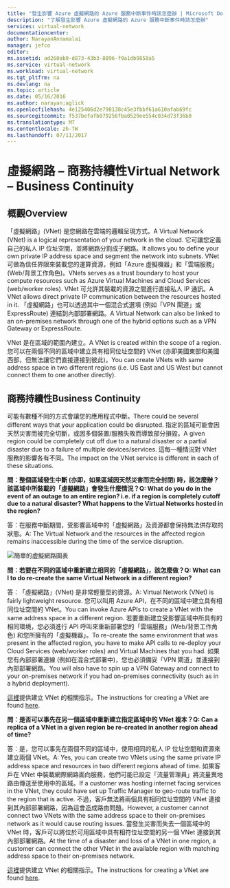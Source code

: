 ```yaml
---
title: "發生影響 Azure 虛擬網路的 Azure 服務中斷事件時該怎麼辦 | Microsoft Docs"
description: "了解發生影響 Azure 虛擬網路的 Azure 服務中斷事件時該怎麼辦"
services: virtual-network
documentationcenter: 
author: NarayanAnnamalai
manager: jefco
editor: 
ms.assetid: ad260ab9-d873-43b3-8896-f9a1db9858a5
ms.service: virtual-network
ms.workload: virtual-network
ms.tgt_pltfrm: na
ms.devlang: na
ms.topic: article
ms.date: 05/16/2016
ms.author: narayan;aglick
ms.openlocfilehash: 4e125406d2e798138c45e3fbbf61a610afab69fc
ms.sourcegitcommit: f537befafb079256fba0529ee554c034d73f36b0
ms.translationtype: MT
ms.contentlocale: zh-TW
ms.lasthandoff: 07/11/2017
---
```

# <a name="virtual-network--business-continuity"></a><span data-ttu-id="610c8-103">虛擬網路 – 商務持續性</span><span class="sxs-lookup"><span data-stu-id="610c8-103">Virtual Network – Business Continuity</span></span>
## <a name="overview"></a><span data-ttu-id="610c8-104">概觀</span><span class="sxs-lookup"><span data-stu-id="610c8-104">Overview</span></span>
<span data-ttu-id="610c8-105">「虛擬網路」(VNet) 是您網路在雲端的邏輯呈現方式。</span><span class="sxs-lookup"><span data-stu-id="610c8-105">A Virtual Network (VNet) is a logical representation of your network in the cloud.</span></span> <span data-ttu-id="610c8-106">它可讓您定義自己的私人 IP 位址空間，並將網路分割成子網路。</span><span class="sxs-lookup"><span data-stu-id="610c8-106">It allows you to define your own private IP address space and segment the network into subnets.</span></span> <span data-ttu-id="610c8-107">VNet 可做為信任界限來裝載您的運算資源，例如「Azure 虛擬機器」和「雲端服務」(Web/背景工作角色)。</span><span class="sxs-lookup"><span data-stu-id="610c8-107">VNets serves as a trust boundary to host your compute resources such as Azure Virtual Machines and Cloud Services (web/worker roles).</span></span> <span data-ttu-id="610c8-108">VNet 可允許其裝載的資源之間進行直接私人 IP 通訊。</span><span class="sxs-lookup"><span data-stu-id="610c8-108">A VNet allows direct private IP communication between the resources hosted in it.</span></span> <span data-ttu-id="610c8-109">「虛擬網路」也可以透過其中一個混合式選項 (例如「VPN 閘道」或 ExpressRoute) 連結到內部部署網路。</span><span class="sxs-lookup"><span data-stu-id="610c8-109">A Virtual Network can also be linked to an on-premises network through one of the hybrid options such as a VPN Gateway or ExpressRoute.</span></span>

<span data-ttu-id="610c8-110">VNet 是在區域的範圍內建立。</span><span class="sxs-lookup"><span data-stu-id="610c8-110">A VNet is created within the scope of a region.</span></span> <span data-ttu-id="610c8-111">您可以在兩個不同的區域中建立具有相同位址空間的 VNet (亦即美國東部和美國西部，但無法讓它們直接連接到彼此)。</span><span class="sxs-lookup"><span data-stu-id="610c8-111">You can create VNets with same address space in two different regions (i.e. US East and US West but cannot connect them to one another directly).</span></span> 

## <a name="business-continuity"></a><span data-ttu-id="610c8-112">商務持續性</span><span class="sxs-lookup"><span data-stu-id="610c8-112">Business Continuity</span></span>
<span data-ttu-id="610c8-113">可能有數種不同的方式會讓您的應用程式中斷。</span><span class="sxs-lookup"><span data-stu-id="610c8-113">There could be several different ways that your application could be disrupted.</span></span> <span data-ttu-id="610c8-114">指定的區域可能會因天然災害而被完全切斷，或因多個裝置/服務失敗而導致部分損毀。</span><span class="sxs-lookup"><span data-stu-id="610c8-114">A given region could be completely cut off due to a natural disaster or a partial disaster due to a failure of multiple devices/services.</span></span> <span data-ttu-id="610c8-115">這每一種情況對 VNet 服務的影響各有不同。</span><span class="sxs-lookup"><span data-stu-id="610c8-115">The impact on the VNet service is different in each of these situations.</span></span>

<span data-ttu-id="610c8-116">**問︰整個區域發生中斷 (亦即，如果區域因天然災害而完全封閉) 時，該怎麼辦？該區域中所裝載的「虛擬網路」會發生什麼情況？**</span><span class="sxs-lookup"><span data-stu-id="610c8-116">**Q: What do you do in the event of an outage to an entire region? i.e. if a region is completely cutoff due to a natural disaster? What happens to the Virtual Networks hosted in the region?**</span></span>

<span data-ttu-id="610c8-117">答︰在服務中斷期間，受影響區域中的「虛擬網路」及資源都會保持無法供存取的狀態。</span><span class="sxs-lookup"><span data-stu-id="610c8-117">A: The Virtual Network and the resources in the affected region remains inaccessible during the time of the service disruption.</span></span>

![簡單的虛擬網路圖表](./media/virtual-network-disaster-recovery-guidance/vnet.png)

<span data-ttu-id="610c8-119">**問︰若要在不同的區域中重新建立相同的「虛擬網路」，該怎麼做？**</span><span class="sxs-lookup"><span data-stu-id="610c8-119">**Q: What can I to do re-create the same Virtual Network in a different region?**</span></span>

<span data-ttu-id="610c8-120">答︰「虛擬網路」(VNet) 是非常輕量型的資源。</span><span class="sxs-lookup"><span data-stu-id="610c8-120">A: Virtual Network (VNet) is fairly lightweight resource.</span></span> <span data-ttu-id="610c8-121">您可以叫用 Azure API，在不同的區域中建立具有相同位址空間的 VNet。</span><span class="sxs-lookup"><span data-stu-id="610c8-121">You can invoke Azure APIs to create a VNet with the same address space in a different region.</span></span> <span data-ttu-id="610c8-122">若要重新建立受影響區域中所具有的相同環境，您必須進行 API 呼叫來重新部署您的「雲端服務」(Web/背景工作角色) 和您所擁有的「虛擬機器」。</span><span class="sxs-lookup"><span data-stu-id="610c8-122">To re-create the same environment that was present in the affected region, you have to make API calls to re-deploy your Cloud Services (web/worker roles) and Virtual Machines that you had.</span></span> <span data-ttu-id="610c8-123">如果您有內部部署連線 (例如在混合式部署中)，您也必須備妥「VPN 閘道」並連接到內部部署網路。</span><span class="sxs-lookup"><span data-stu-id="610c8-123">You will also have to spin up a VPN Gateway and connect to your on-premises network if you had on-premises connectivity (such as in a hybrid deployment).</span></span>

<span data-ttu-id="610c8-124">[這裡](virtual-networks-create-vnet-arm-pportal.md)提供建立 VNet 的相關指示。</span><span class="sxs-lookup"><span data-stu-id="610c8-124">The instructions for creating a VNet are found [here](virtual-networks-create-vnet-arm-pportal.md).</span></span> 

<span data-ttu-id="610c8-125">**問︰是否可以事先在另一個區域中重新建立指定區域中的 VNet 複本？**</span><span class="sxs-lookup"><span data-stu-id="610c8-125">**Q: Can a replica of a VNet in a given region be re-created in another region ahead of time?**</span></span>

<span data-ttu-id="610c8-126">答︰是，您可以事先在兩個不同的區域中，使用相同的私人 IP 位址空間和資源來建立兩個 VNet。</span><span class="sxs-lookup"><span data-stu-id="610c8-126">A: Yes, you can create two VNets using the same private IP address space and resources in two different regions ahead of time.</span></span> <span data-ttu-id="610c8-127">如果客戶在 VNet 中裝載網際網路面向服務，他們可能已設定「流量管理員」將流量異地路由傳送至使用中的區域。</span><span class="sxs-lookup"><span data-stu-id="610c8-127">If a customer was hosting internet facing services in the VNet, they could have set up Traffic Manager to geo-route traffic to the region that is active.</span></span> <span data-ttu-id="610c8-128">不過，客戶無法將兩個具有相同位址空間的 VNet 連接到其內部部署網路，因為這會造成路由問題。</span><span class="sxs-lookup"><span data-stu-id="610c8-128">However, a customer cannot connect two VNets with the same address space to their on-premises network as it would cause routing issues.</span></span> <span data-ttu-id="610c8-129">當發生災害而失去一個區域中的 VNet 時，客戶可以將位於可用區域中具有相符位址空間的另一個 VNet 連接到其內部部署網路。</span><span class="sxs-lookup"><span data-stu-id="610c8-129">At the time of a disaster and loss of a VNet in one region, a customer can connect the other VNet in the available region with matching address space to their on-premises network.</span></span>

<span data-ttu-id="610c8-130">[這裡](virtual-networks-create-vnet-arm-pportal.md)提供建立 VNet 的相關指示。</span><span class="sxs-lookup"><span data-stu-id="610c8-130">The instructions for creating a VNet are found [here](virtual-networks-create-vnet-arm-pportal.md).</span></span>

